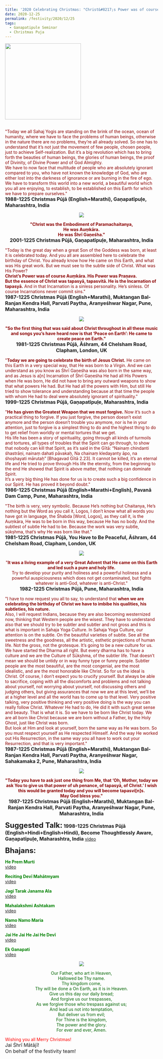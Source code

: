```yaml
---
title: '2020 Celebrating Christmas: "Christ&#8217;s Power was of course Auṃkāra. His Power was Praṇava ...... He is the Incarnation of tapasyā."'
date: 2020-12-25
permalink: /festivity/2020/12/25
tags:
  - Ganapatipule Seminar
  - Christmas Puja
---
```


<div style="text-align: left"><img src="/images/image00.png" width="250" /></div><br>

<p>
<font color="DarkRed">"Today we all Sahaj Yogis are standing on the brink of the ocean, ocean of humanity, where we have to face the problems of human beings, otherwise in the nature there are no problems, they’re all already solved. So one has to understand that it’s not just the movement of few people, chosen people, just to achieve Self-realization. But it’s a big revolution which has to bring forth the beauties of human beings, the glories of human beings, the proof of Divinity, of Divine Power and of God Almighty.<br>
We have to now face that multitude of people who are absolutely ignorant compared to you, who have not known the knowledge of God, who are either lost into the darkness of ignorance or are burning in the fire of ego. We have to transform this world into a new world, a beautiful world which you all are enjoying, to establish, to be established on this Earth for which we have to prepare ourselves."</font><br>
<font size="+0"><b>1988-1225 Christmas Pūjā (English+Marathi), Gaṇapatīpuḷe, Maharashtra, India</b></font>
</p>

<div style="text-align: center"><img src="/images/image584.png" /></div>

<p style="text-align:center;">
<font color="DarkRed"><b>"Christ was the Embodiment of Paramachaitanya,<br>
He was Auṃkāra.<br>
He was Śhrī Gaṇeśha."</b></font><br>
<font size="+0"><b>2001-1225 Christmas Pūjā, Gaṇapatīpuḷe, Maharashtra, India</b></font>
</p>

<p>
<font color="DarkRed">"Today is the great day when a great Son of the Goddess was born, at least it is celebrated today. And you all are assembled here to celebrate the birthday of Christ. You already know how He came on this Earth, and what was His great work. But we must see to the subtle side of Christ. What was His Power?<br>
<b>Christ’s Power was of course Auṃkāra. His Power was Praṇava.</b><br>
<b>But the essence of Christ was tapasyā, tapasvitā. He is the Incarnation of tapasyā.</b> And in that Incarnation is a sinless personality. He’s sinless. Of course Incarnations never commit sins."</font><br>
<font size="+0"><b>1987-1225 Christmas Pūjā (English+Marathi), Muktangan Bal-Ranjan Kendra Hall, Parvati Paytha, Aranyeśhwar Nagar, Pune, Maharashtra, India</b></font>
</p>

<div style="text-align: center"><img src="/images/image585.png" /></div>

<p style="text-align:center;">
<font color="DarkRed"><b>"So the first thing that was said about Christ throughout in all these music and songs you’s have heard now is that ‘Peace on Earth’: 
He came to create peace on Earth."</b></font><br>
<font size="+0"><b>1981-1225 Christmas Pūjā,  Āśhram, 44 Chelsham Road, Clapham, London, UK</b></font>
</p>

<p>
<font color="DarkRed">"<b>Today we are going to celebrate the birth of Jesus Christ.</b> He came on this Earth in a very special way, that He was born to a Virgin. And we can understand as you know as Śhrī Gaṇeśha was also born in the same way, and as Jesus is a[n] Incarnation of Śhrī Gaṇeśha He had all His Powers when He was born, He did not have to bring any outward weapons to show that what powers He had. But He had all the powers with Him, but still He tried to show tolerance and understanding because at that time the people with whom He had to deal were absolutely ignorant of spirituality."</font><br>
<font size="+0"><b>1999-1225 Christmas Pūjā, Gaṇapatīpuḷe, Maharashtra, India</b></font>
</p>

<p>
<font color="DarkRed">"<b>He has given the Greatest Weapon that we must forgive.</b> Now it’s such a practical thing to forgive. If you just forgive, the person doesn’t exist anymore and the person doesn’t trouble you anymore, nor is he in your attention, just to forgive is a simplest thing to do and the highest thing to do to get relief from worldly or mental tortures that we get.<br>
His life has been a story of spirituality, going through all kinds of turmoils and tortures, all types of troubles that the Spirit can go through, to show that nobody can kill that Spirit, as it’s said in the Gītā: “Nainaṃ chindanti śhastrāṇi, nainaṃ dahati pāvakaḥ, Na chainaṃ kledayanty āpo, na śhoṣhayati mārutaḥ” [Bhagavad Gītā 2.23]. It cannot be killed, it’s an eternal life and He tried to prove through His life the eternity, from the beginning to the end He showed that Spirit is above matter, that nothing can dominate Spirit.<br>
It’s a very big thing He has done for us is to create such a big confidence in our Spirit. He has proved it beyond doubt."</font><br>
<font size="+0"><b>1986-1225 Christmas Pūjā (English+Marathi+English), Pavanā Dam Camp, Pune, Maharashtra, India </b></font>
</p>

<p>
<font color="DarkRed">"The birth is very, very symbolic. Because He’s nothing but Chaitanya, He’s nothing but the Word as you call it, Logos, I don’t know what all words you have got in language, the Śhabda [Word, Logos], as they call it, is the Auṃkāra, He was to be born in this way, because He has no body. And the subtlest of subtle He had to be. Because the work was very subtle, sūkṣhma, that’s why He was born like that."</font><br>
<font size="+0"><b>1981-1225 Christmas Pūjā, You Have to Be Peaceful, Āśhram, 44 Chelsham Road, Clapham, London, UK</b></font>
</p>

<div style="text-align: center"><img src="/images/image586.png" /></div>

<p style="text-align:center;">
<font color="DarkRed">"<b>It was a living example of a very Great Advent that He came on this Earth and led such a pure and holy life.</b><br>
Try to develop your purity and holiness and a powerful holiness and a powerful auspiciousness which does not get contaminated, 
but fights whatever is anti-God, whatever is anti-Christ."</font><br>
<font size="+0"><b>1982-1225 Christmas Pūjā, Pune, Maharashtra, India</b></font>
</p>

<p>
<font color="DarkRed">"I have to now request you all to say, to understand that <b>when we are celebrating the birthday of Christ we have to imbibe his qualities, his subtleties, his nature.</b><br>
Also, I will request Indians, because they are also becoming westernized now, thinking that Western people are the wisest. They have to understand also that we should try to be subtler and subtler and not gross and this is what is important in Sahaja Yoga Culture. In Sahaja Yoga Culture, our attention is on the subtle. On the beautiful varieties of subtle. See all the sweetness and the goodness, all the artistic, esthetic projections of human life. Not the gross, not the grotesque. It’s going to be a new culture for us.<br>
We have started the Dharma all right. But every dharma has to have a culture and we are the Culture of Sūkṣhma, of the subtler life. That doesn’t mean we should be untidy or in way funny type or funny people. Subtler people are the most beautiful, are the most congenial, are the most idealistic, and are the most honorable like Christ.
So for us the ideal is Christ. Of course, I don’t expect you to crucify yourself. But always be able to sacrifice, coping with all the discomforts and problems and not talking about yourself, not worrying about yourself, not discussing others and judging others, but giving assurances that now we are at this level, we’ll be at a higher level and all the world has to come up to that level. Very positive talking, very positive thinking and very positive doing is the way you can really follow Christ. Whatever He had to do, He did it with such great sense and beauty. That is what it is. So we have to be born like Christ today. We are all born like Christ because we are born without a Father, by the Holy Ghost, just like Christ was born.<br>
But look at Him and look at yourself, born the same way as He was born. So you must respect yourself as He respected Himself. And the way He worked out His Resurrection, in the same way you all have to work out your Resurrection, and that is very important."</font><br>
<font size="+0"><b>1987-1225 Christmas Pūjā (English+Marathi), Muktangan Bal-Ranjan Kendra Hall, Parvati Paytha, Aranyeśhwar Nagar, Sahakamaka 2, Pune, Maharashtra, India</b></font>
</p>

<div style="text-align: center"><img src="/images/image587.png" /></div>

<p style="text-align:center;">
<font color="DarkRed"><b>"Today you have to ask just one thing from Me, that ‘Oh, Mother, today we ask You to
give us that power of uh penance, of tapasyā, of Christ.’ I wish this would be granted today and you will become tapasvi[n]s.<br>
May God bless you."</b></font><br>
<font size="+0"><b>1987-1225 Christmas Pūjā (English+Marathi), Muktangan Bal-Ranjan Kendra Hall, Parvati Paytha, Aranyeśhwar Nagar, Pune, Maharashtra, India</b></font>
</p>

<font size="+2"><b>Suggested Talk:</b></font> 
<font size="+0"><b>1998-1225 Christmas Pūjā (English+Hindi+English+Hindi), Become Thoughtlessly Aware, Gaṇapatīpuḷe, Maharashtra, India</b></font>
<a href="https://www.youtube.com/watch?v=_-uvJuq5QWw&feature=emb_logo&ab_channel=TeachingsofH.H.ShriMatajiNirmalaDevi"> video</a><br>

<font size="+2"><b>Bhajans:</b></font>

<p>
<font color="green"><b>He Prem Murti</b></font><br>
<a href="https://seven-teams.github.io/Videos_Links.html">video</a><br>
</p>

<p>
<font color="green"><b>Reciting Devī Mahātmyam</b></font><br>
<a href="https://seven-teams.github.io/Videos_Links.html">video</a>
</p>

<p>
<font color="green"><b>Jagi Tarak Janama Ala</b></font><br>
<a href="https://seven-teams.github.io/Videos_Links.html">video</a>
</p>
 
<p>
<font color="green"><b>Mahalakshmi Ashtakam</b></font><br>
<a href="https://seven-teams.github.io/Videos_Links.html">video</a> 
</p>

<p>
<font color="green"><b>Namo Namo Maria</b></font><br>
<a href="https://www.youtube.com/watch?v=zExNokrpbF0&ab_channel=VIOLONISTUL">video</a> 
</p>

<p>
<font color="green"><b>Jai He Jai He Jai He Devī</b></font><br>
<a href="https://seven-teams.github.io/Videos_Links.html">video</a> 
</p>

<p>
<font color="green"><b>Ek Ganapati</b></font><br>
<a href="https://www.youtube.com/watch?v=cpAg0HUPE9M&ab_channel=VIOLONISTUL">video</a> 
</p>

<div style="text-align: center"><img src="/images/image588.png" /></div>

<p style="color:DarkGreen; text-align:center;">
Our Father, who art in Heaven,<br>  
Hallowed be Thy name.<br>  
Thy kingdom come,<br>
Thy will be done a On Earth, as it is in Heaven.<br> 
Give us this day our daily bread;<br>  
And forgive us our trespasses,<br>  
As we forgive those who trespass against us;<br> 
And lead us not into temptation,<br>
But deliver us from evil;<br>
For Thine is the kingdom,<br>
The power and the glory.<br>
For ever and ever, Amen.<br>
</p>

<p>
<font color="red">Wishing you all Merry Christmas!</font><br>
<font size="+0">Jai Śhrī Mātājī!<br>
On behalf of the festivity team!</font>
</p>